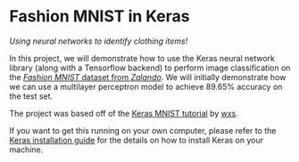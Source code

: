 # Fashion MNIST in Keras

*Using neural networks to identify clothing items!*

In this project, we will demonstrate how to use the Keras neural network library (along with a Tensorflow backend) to perform image classification on the [*Fashion MNIST* dataset from *Zalando*](https://github.com/zalandoresearch/fashion-mnist). We will initially demonstrate how we can use a multilayer perceptron model to achieve 89.65% accuracy on the test set. 

The project was based off of the [Keras MNIST tutorial](https://github.com/wxs/keras-mnist-tutorial) by [wxs](https://github.com/wxs).

If you want to get this running on your own computer, please refer to the [Keras installation guide](https://keras.io/#installation) for the details on how to install Keras on your machine. 
